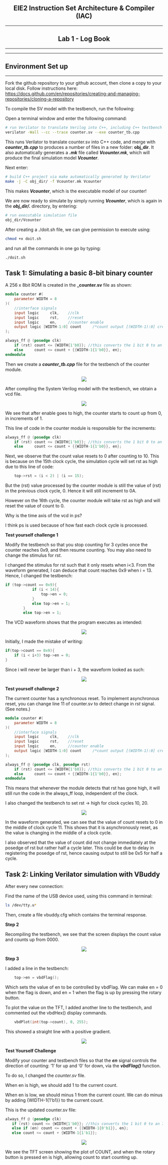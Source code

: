 <center>

## EIE2 Instruction Set Architecture & Compiler (IAC)
---
## Lab 1 -  Log Book

---

</center>

---
## Environment Set up 
---

Fork the github repository to your github account, then clone a copy to your local disk. Follow instructions here: https://docs.github.com/en/repositories/creating-and-managing-repositories/cloning-a-repository

To compile the SV model with the testbench, run the following: 

Open a terminal window and enter the following command:

```bash
# run Verilator to translate Verilog into C++, including C++ testbench
verilator -Wall --cc --trace counter.sv --exe counter_tb.cpp
```
This runs Verilator to translate counter.sv into C++ code, and merge with **_counter_tb.cpp_** to produces a number of files in a new folder: **obj_dir**. It also automatically generates a **_.mk_** file called **_Vcounter.mk_**, which will produce the final simulation model **_Vcounter_**.

Next enter:

```bash
# build C++ project via make automatically generated by Verilator
make -j -C obj_dir/ -f Vcounter.mk Vcounter
```

This makes **_Vcounter_**, which is the executable model of our counter!  

We are now ready to simulate by simply running **_Vcounter_**, which is again in the **_obj_dir/._** directory, by entering:

```bash
# run executable simulation file
obj_dir/Vcounter
```

After creating a ./doit.sh file, we can give permission to execute using: 
```bash
chmod +x doit.sh
```

and run all the commands in one go by typing: 
```bash
./doit.sh
```

## Task 1: Simulating a basic 8-bit binary counter 
A 256 x 8bit ROM is created in the **_counter.sv** file as shown: 
```Verilog 
module counter #(
    parameter WIDTH = 8
)(
    //interface signals 
    input logic     clk,    //clk
    input logic     rst,    //reset 
    input logic     en,     //counter enable 
    output logic [WIDTH-1:0] count     /*count output [(WIDTH-1):0] creates a 8 bit output 7:0*/
);

always_ff @ (posedge clk)
    if (rst) count <= {WIDTH{1'b0}}; //this converts the 1 bit 0 to an 7 bit zero matching the WIDTH
    else     count <= count + {{WIDTH-1{1'b0}}, en}; 
endmodule

```
Then we create a **_counter_tb.cpp_** file for the testbench of the counter module. 

<p align="center"> <img src="images/counter_tb.jpg" /> </p>

After compiling the System Verilog model with the testbench, we obtain a vcd file. 

<p align="center"> <img src="images/vcd.png" /> </p>

We see that after enable goes to high, the counter starts to count up from 0, in increments of 1. 

This line of code in the counter module is responsible for the increments: 

```Verilog 
always_ff @ (posedge clk)
    if (rst) count <= {WIDTH{1'b0}}; //this converts the 1 bit 0 to an 7 bit zero matching the WIDTH
    else     count <= count + {{WIDTH-1{1'b0}}, en}; 
```
Next, we observe that the count value resets to 0 after counting to 10. This is because on the 15th clock cycle, the simulation cycle will set rst as high due to this line of code: 

```c++
    top->rst = (i < 2) | (i == 15);
```
But the (rst) value processed by the counter module is still the value of (rst) in the previous clock cycle, 0. Hence it will still increment to 0A. 

However on the 16th cycle, the counter module will take rst as high and will reset the value of count to 0. 

Why is the time axis of the vcd in ps?

I think ps is used because of how fast each clock cycle is processed. 


**Test yourself challenge 1**

Modify the testbench so that you stop counting for 3 cycles once the counter reaches 0x9, and then resume counting.  You may also need to change the stimulus for _rst_.

I changed the stimulus for rst such that it only resets when i<3. From the waveform generated, I can deduce that count reaches 0x9 when i = 13. Hence, I changed the testbench:

```cpp
if (top->count == 0x9){
            if (i < 14){
                top->en = 0;
            }
            else top->en = 1;
        }
        else top->en = 1;
```
The VCD waveform shows that the program executes as intended:
<p align="center"> <img src="images/challenge1.png" /> </p>

Initially, I made the mistake of writing: 
```c++
if(top->count == 0x9){
    if (i < i+3) top->en = 0;
}
```

Since i will never be larger than i + 3, the waveform looked as such: 
<p align="center"> <img src="images/vcdmistake.png" /> </p>

**Test yourself challenge 2**

The current counter has a synchronous reset. To implement asynchronous reset, you can change line 11 of counter.sv to detect change in _rst_ signal.  (See notes.) 

```Verilog 
module counter #(
    parameter WIDTH = 8
)(
    //interface signals 
    input logic     clk,    //clk
    input logic     rst,    //reset 
    input logic     en,     //counter enable 
    output logic [WIDTH-1:0] count     /*count output [(WIDTH-1):0] creates a 8 bit output 7:0*/
);

always_ff @ (posedge clk, posedge rst)
    if (rst) count <= {WIDTH{1'b0}}; //this converts the 1 bit 0 to an 7 bit zero matching the WIDTH
    else     count <= count + {{WIDTH-1{1'b0}}, en}; 
endmodule
```
This means that whenever the module detects that rst has gone high, it will still run the code in the always_ff loop, independent of the clock. 

I also changed the testbench to set rst -> high for clock cycles 10, 20.

<p align="center"> <img src="images/challenge2.png" /> </p>

In the waveform generated, we can see that the value of count resets to 0 in the middle of clock cycle 11. This shows that it is asynchronously reset, as the value is changing in the middle of a clock cycle. 

I also observed that the value of count did not change immediately at the posedge of rst but rather half a cycle later. This could be due to delay in registering the posedge of rst, hence causing output to still be 0x5 for half a cycle.

## Task 2: Linking Verilator simulation with VBuddy

After every new connection:

 Find the name of the USB device used, using this command in terminal:

```bash
ls /dev/tty.u*
```

Then, create a file vbuddy.cfg which contains the terminal response. 

**Step 2**

Recompiling the testbench, we see that the screen displays the count value and counts up from 0000.

<p align="center"> <img src="images/countdisplay.jpg" /> </p>


**Step 3**

I added a line in the testbench: 
```C++
    top->en = vbdFlag();
```
Which sets the value of en to be controlled by vbdFlag. We can make en = 0 when the flag is down, and en = 1 when the flag is up by pressing the rotary button. 

To plot the value on the TFT, I added another line to the testbench, and commented out the vbdHex() display commands.

```C++
    vbdPlot(int(top->count), 0, 255);
```

This showed a straight line with a positive gradient.

<p align="center"> <img src="images/plotdisplay.jpg" /> </p>

**Test Yourself Challenge**

Modify your counter and testbench files so that the **_en_** signal controls the direction of counting: ‘1’ for up and ‘0’ for down, via the **_vbdFlag()_** function.

To do so, I changed the *_counter.sv_* file. 

When en is high, we should add 1 to the current count.

 When en is low, we should minus 1 from the current count. We can do minus by adding {WIDTH-1{1'b1}} to the current count. 

 This is the updated counter.sv file:
 ```Verilog 
always_ff @ (posedge clk)
    if (rst) count <= {WIDTH{1'b0}}; //this converts the 1 bit 0 to an 7 bit zero matching the WIDTH
    else if (en) count <= count + {{WIDTH-1{0'b1}}, en};
    else count <= count + {WIDTH-1{1'b1}};
 ```
 
 <p align="center"> <img src="images/challenge3.png" /> </p>

 We see the TFT screen showing the plot of COUNT, and when the rotary button is pressed en is high, allowing count to start counting up. 












